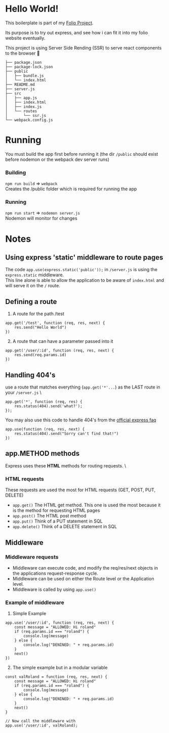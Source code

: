 # Hello World!
This boilerplate is part of my [Folio Project](https://github.com/RolandWarburton/folioSite).

Its purpose is to try out express, and see how i can fit it into my folio website eventually.

This project is using Server Side Rending (SSR) to serve react components to the browser 💁

```
├── package.json
├── package-lock.json
├── public
│   ├── bundle.js
│   └── index.html
├── README.md
├── server.js
├── src
│   ├── app.js
│   ├── index.html
│   ├── index.js
│   └── routes
│       └── ssr.js
└── webpack.config.js

```

# Running
You must build the app first before running it (the dir `/public` should exist before nodemon or the webpack dev server runs)
### Building
```npm run build``` => ```webpack``` \
Creates the /public folder which is required for running the app
### Running
```npm run start``` => ```nodemon server.js``` \
Nodemon will monitor for changes

# Notes
## Using express 'static' middleware to route pages
The code ```app.use(express.static('public'));``` in ```/server.js``` is using the ```express.static``` middleware. \
This line alone is able to allow the application to be aware of `index.html` and will serve it on the `/` route.

## Defining a route
1. A route for the path /test
```
app.get('/test', function (req, res, next) {
	res.send("Hello World")
})
```
2. A route that can have a parameter passed into it
```
app.get('/user/:id', function (req, res, next) {
	res.send(req.params.id)
})
```

## Handling 404's
use a route that matches everything (`app.get('*'...`) as the LAST route in your `/server.js` \
```
app.get('*', function (req, res) {
	res.status(404).send('what?');
});
```
You may also use this code to handle 404's from the [official express faq](https://expressjs.com/en/starter/faq.html)
```
app.use(function (req, res, next) {
	res.status(404).send("Sorry can't find that!")
})
```


## app.METHOD methods
Express uses these **HTML** methods for routing requests. \
### HTML requests
These requests are used the most for HTML requests (GET, POST, PUT, DELETE)
* ```app.get()``` The HTML get method. This one is used the most because it is the method for requesting HTML pages
* ```app.post()``` The HTML post method
* ```app.put()``` Think of a PUT statement in SQL
* ```app.delete()``` Think of a DELETE statement in SQL

## Middleware
### Middleware requests
* Middleware can execute code, and modify the req/res/next objects in the applications request-response cycle.
* Middleware can be used on either the Route level or the Application level.
* Middleware is called by using ```app.use()```

### Example of middleware
1. Simple Example
```
app.use('/user/:id', function (req, res, next) {
	const message = "ALLOWED: Hi roland"
	if (req.params.id === "roland") {
		console.log(message)
	} else {
		console.log("DENINED: " + req.params.id)
	}
	next()
})
```
2. The simple example but in a modular variable
```
const valRoland = function (req, res, next) {
	const message = "ALLOWED: Hi roland"
	if (req.params.id === "roland") {
		console.log(message)
	} else {
		console.log("DENINED: " + req.params.id)
	}
	next()
}

// Now call the middleware with
app.use('/user/:id', valRoland);
```
